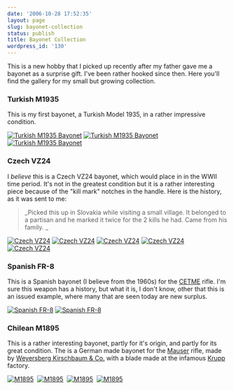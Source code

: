 ```yaml
---
date: '2006-10-28 17:52:35'
layout: page
slug: bayonet-collection
status: publish
title: Bayonet Collection
wordpress_id: '130'
---
```


This is a new hobby that I picked up recently after my father gave me a bayonet as a surprise gift. I've been rather hooked since then. Here you'll find the gallery for my small but growing collection.


### Turkish M1935


This is my first bayonet, a Turkish Model 1935, in a rather impressive condition.

[![Turkish M1935 Bayonet](http://static.flickr.com/87/263297009_5ad8436207_t.jpg)](http://flickr.com/photos/adamcaudill/263297009/) [![Turkish M1935 Bayonet](http://static.flickr.com/85/263296020_4583f11a6d_t.jpg)](http://flickr.com/photos/adamcaudill/263296020/) [![Turkish M1935 Bayonet](http://static.flickr.com/101/263296487_6afa432133_t.jpg)](http://flickr.com/photos/adamcaudill/263296487/)


### Czech VZ24


I _believe_ this is a Czech VZ24 bayonet, which would place in in the WWII time period. It's not in the greatest condition but it is a rather interesting piece because of the "kill mark" notches in the handle. Here is the history, as it was sent to me:


> _Picked this up in Slovakia while visiting a small village. It belonged to a partisan and he marked it twice for the 2 kills he had. Came from his family. _


[![Czech VZ24](http://static.flickr.com/107/275014753_abdf7b929a_t.jpg)](http://flickr.com/photos/adamcaudill/275014753/) [![Czech VZ24](http://static.flickr.com/100/275015352_abe1156070_t.jpg)](http://flickr.com/photos/adamcaudill/275015352/) [![Czech VZ24](http://static.flickr.com/118/275014140_d7ae2aba71_t.jpg)](http://flickr.com/photos/adamcaudill/275014140/) [![Czech VZ24](http://static.flickr.com/82/275014458_ec6e86223e_t.jpg)](http://flickr.com/photos/adamcaudill/275014458/)  [![Czech VZ24](http://static.flickr.com/80/275015651_e59efdeeef_t.jpg)](http://flickr.com/photos/adamcaudill/275015651/)


### Spanish FR-8


This is a Spanish bayonet (I believe from the 1960s) for the [CETME](http://en.wikipedia.org/wiki/CETME) rifle. I'm sure this weapon has a history, but what it is, I don't know, other that this is an issued example, where many that are seen today are new surplus.

[![Spanish FR-8](http://static.flickr.com/85/275410642_ac38b0f6c8_t.jpg)](http://flickr.com/photos/adamcaudill/275410642/) [![Spanish FR-8](http://static.flickr.com/106/275411186_e5e504f20e_t.jpg)](http://flickr.com/photos/adamcaudill/275411186/)


### Chilean M1895


This is a rather interesting bayonet, partly for it's origin, and partly for its great condition. The is a German made bayonet for the [Mauser](http://en.wikipedia.org/wiki/Mauser) rifle, made by [Weyersberg Kirschbaum & Co.](http://www.military-swords.com/startweb.php) with a blade made at the infamous [Krupp](http://en.wikipedia.org/wiki/Krupp) factory.

[![M1895](http://static.flickr.com/106/281018298_b8ccd5c531_t.jpg)](http://flickr.com/photos/adamcaudill/281018298/)  [![M1895](http://static.flickr.com/80/281017523_8166f8a3cf_t.jpg)](http://flickr.com/photos/adamcaudill/281017523/)  [![M1895](http://static.flickr.com/122/281019057_c4788a15af_t.jpg)](http://flickr.com/photos/adamcaudill/281019057/)  [![M1895](http://static.flickr.com/115/281017940_a2e9fd15b1_t.jpg)](http://flickr.com/photos/adamcaudill/281017940/)
